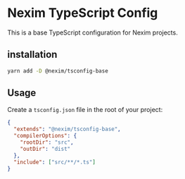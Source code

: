 # Nexim TypeScript Config

This is a base TypeScript configuration for Nexim projects.

## installation

```bash
yarn add -D @nexim/tsconfig-base
```

## Usage

Create a `tsconfig.json` file in the root of your project:

```json
{
  "extends": "@nexim/tsconfig-base",
  "compilerOptions": {
    "rootDir": "src",
    "outDir": "dist"
  },
  "include": ["src/**/*.ts"]
}
```
